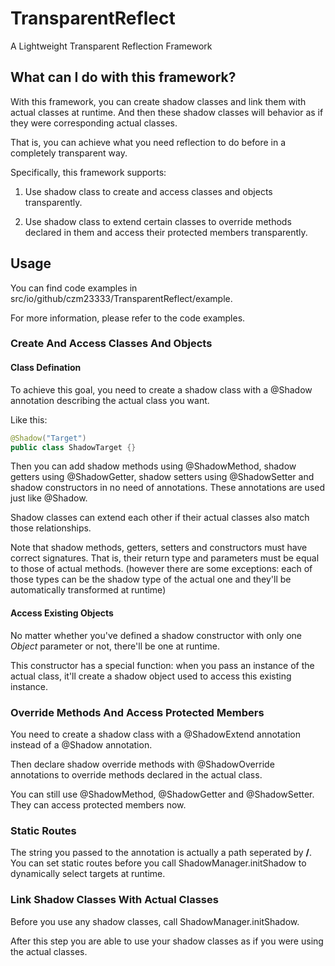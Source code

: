 # TransparentReflect
A Lightweight Transparent Reflection Framework

## What can I do with this framework?
With this framework, you can create shadow classes and link them with actual classes at runtime. And then these shadow classes will behavior as if they were corresponding actual classes.

That is, you can achieve what you need reflection to do before in a completely transparent way.

Specifically, this framework supports: 

1. Use shadow class to create and access classes and objects transparently.

2. Use shadow class to extend certain classes to override methods declared in them and access their protected members transparently.

## Usage
You can find code examples in src/io/github/czm23333/TransparentReflect/example.

For more information, please refer to the code examples.

### Create And Access Classes And Objects
#### Class Defination
To achieve this goal, you need to create a shadow class with a @Shadow annotation describing the actual class you want.

Like this: 

```java
@Shadow("Target")
public class ShadowTarget {}
```

Then you can add shadow methods using @ShadowMethod, shadow getters using @ShadowGetter, shadow setters using @ShadowSetter and shadow constructors in no need of annotations. These annotations are used just like @Shadow.

Shadow classes can extend each other if their actual classes also match those relationships.

Note that shadow methods, getters, setters and constructors must have correct signatures. That is, their return type and parameters must be equal to those of actual methods. (however there are some exceptions: each of those types can be the shadow type of the actual one and they'll be automatically transformed at runtime)

#### Access Existing Objects
No matter whether you've defined a shadow constructor with only one *Object* parameter or not, there'll be one at runtime.

This constructor has a special function: when you pass an instance of the actual class, it'll create a shadow object used to access this existing instance.

### Override Methods And Access Protected Members
You need to create a shadow class with a @ShadowExtend annotation instead of a @Shadow annotation.

Then declare shadow override methods with @ShadowOverride annotations to override methods declared in the actual class.

You can still use @ShadowMethod, @ShadowGetter and @ShadowSetter. They can access protected members now.

### Static Routes
The string you passed to the annotation is actually a path seperated by **/**. You can set static routes before you call ShadowManager.initShadow to dynamically select targets at runtime.

### Link Shadow Classes With Actual Classes
Before you use any shadow classes, call ShadowManager.initShadow.

After this step you are able to use your shadow classes as if you were using the actual classes.
